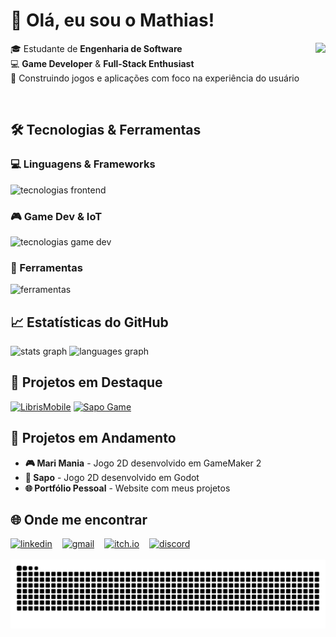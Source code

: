 # 👋 Olá, eu sou o Mathias!

<img align="right" height="155" src="https://i.imgflip.com/65efzo.gif" />

🎓 Estudante de **Engenharia de Software**  
💻 **Game Developer** & **Full-Stack Enthusiast**  
🚀 Construindo jogos e aplicações com foco na experiência do usuário

<br>

## 🛠️ Tecnologias & Ferramentas

### 💻 Linguagens & Frameworks
<div align="left">
  <img src="https://skillicons.dev/icons?i=js,ts,py,kotlin,react,html,css" height="30" alt="tecnologias frontend" />
</div>

### 🎮 Game Dev & IoT
<div align="left">
  <img src="https://skillicons.dev/icons?i=godot,gamemakerstudio,arduino" height="30" alt="tecnologias game dev" />
</div>

### 🔧 Ferramentas
<div align="left">
  <img src="https://skillicons.dev/icons?i=github,vscode" height="30" alt="ferramentas" />
</div>

## 📈 Estatísticas do GitHub

<div align="left">
  <img src="https://github-readme-stats.vercel.app/api?username=MathiasTAR&hide_title=false&hide_rank=true&show_icons=true&include_all_commits=true&count_private=true&disable_animations=false&theme=dracula&locale=pt-br&hide_border=false" height="155" alt="stats graph"  />
  <img src="https://github-readme-stats.vercel.app/api/top-langs?username=MathiasTAR&locale=pt-br&hide_title=false&layout=compact&card_width=320&langs_count=6&theme=dracula&hide_border=false" height="150" alt="languages graph"  />
</div>

## 🌟 Projetos em Destaque

<div align="left">
  <a href="https://github.com/MathiasTAR/LibrisMobile"><img src="https://github-readme-stats.vercel.app/api/pin/?username=MathiasTAR&repo=LibrisMobile&theme=dracula" height="120" alt="LibrisMobile" /></a>
  <a href="https://github.com/MathiasTAR/sapo"><img src="https://github-readme-stats.vercel.app/api/pin/?username=MathiasTAR&repo=sapo&theme=dracula" height="120" alt="Sapo Game" /></a>
</div>

## 🚧 Projetos em Andamento

- **🎮 Mari Mania** - Jogo 2D desenvolvido em GameMaker 2
- **🐸 Sapo** - Jogo 2D desenvolvido em Godot  
- **🌐 Portfólio Pessoal** - Website com meus projetos

## 🌐 Onde me encontrar

<div align="left">
  <a href="https://www.linkedin.com/in/mathias-estudande/" target="_blank">
  <img src="https://img.shields.io/badge/LinkedIn-0077B5?style=for-the-badge&logo=linkedin&logoColor=white" height="35" alt="linkedin"/></a>
  <img width="12" /><a href="mailto:mathiasaraujo508@gmail.com" target="_blank"><img src="https://img.shields.io/badge/Gmail-D14836?style=for-the-badge&logo=gmail&logoColor=white" height="35" alt="gmail"/></a>
  <img width="12" /><a href="https://mathias171.itch.io/" target="_blank"><img src="https://img.shields.io/badge/Itch.io-FA5C5C?style=for-the-badge&logo=itch.io&logoColor=white" height="35" alt="itch.io"/></a>
  <img width="12" /><a href="https://discord.com/users/mathias171" target="_blank"><img src="https://img.shields.io/badge/Discord-5865F2?style=for-the-badge&logo=discord&logoColor=white" height="35" alt="discord"/></a>
</div>

<br>

<img src="https://raw.githubusercontent.com/MathiasTAR/MathiasTAR/output/snake.svg" alt="Snake animation" />
